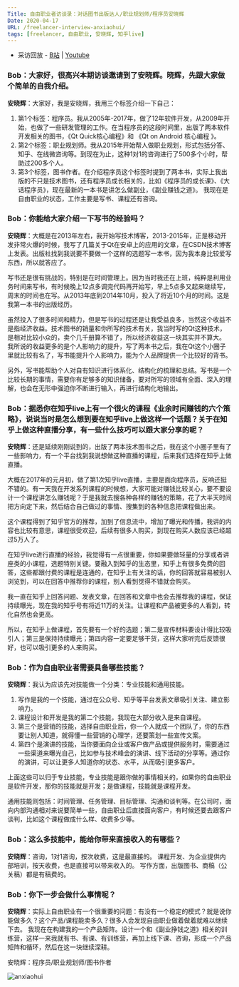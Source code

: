 ```yaml
---
Title: 自由职业者访谈录：对话图书出版达人/职业规划师/程序员安晓辉
Date: 2020-04-17
URL: /freelancer-interview-anxiaohui/
tags: [freelancer, 自由职业, 安晓辉, 知乎live]
---
```


- 采访回放 - [B站](https://www.bilibili.com/video/BV1zA411b7gM/) | [Youtube](https://www.youtube.com/watch?v=wN72O7QxZaM)

### Bob：大家好，很高兴本期访谈邀请到了安晓辉。晓辉，先跟大家做个简单的自我介绍。

**安晓辉**：大家好，我是安晓辉，我用三个标签介绍一下自己：

1. 第1个标签：程序员。我从2005年-2017年，做了12年软件开发，从2009年开始，也做了一些研发管理的工作。在当程序员的这段时间里，出版了两本软件开发相关的图书，《Qt Quick核心编程》和 《Qt on Android 核心编程 》。
2. 第2个标签：职业规划师。我从2015年开始帮人做职业规划，形式包括分答、知乎、在线微咨询等。到现在为止，这种1对1的咨询进行了500多个小时，帮助过200多个人。
3. 第3个标签，图书作者。在介绍程序员这个标签时提到了两本书，实际上我出版的不只是技术图书，还有程序员成长相关的，比如《程序员的成长课》、《大话程序员》，现在最新的一本书是讲怎么做副业，《副业赚钱之道》。
我现在是自由职业的状态，工作主要是写书、课程还有咨询。

### Bob：你能给大家介绍一下写书的经验吗？

**安晓辉**：大概是在2013年左右，我开始写技术博客，2013-2015年，正是移动开发非常火爆的时候，我写了几篇关于Qt在安卓上的应用的文章，在CSDN技术博客上发表。出版社找到我说要不要做一个这样的选题写一本书，因为我本身比较爱写东西，所以就答应了。

写书还是很有挑战的，特别是在时间管理上。因为当时我还在上班，纯粹是利用业务时间来写书，有时候晚上12点多调完代码再开始写，早上5点多又起来继续写，周末的时间也在写。从2013年底到2014年10月，投入了将近10个月的时间。这是我第一本书的出版经历。

虽然投入了很多时间和精力，但是写书的过程还是让我受益良多，当然这个收益不是指经济收益。技术图书的销量和你所写的技术有关，我当时写的Qt这种技术，是相对比较小众的，卖个几千册算不错了，所以经济收益这一块其实并不算大。
我所说的收益更多的是个人影响力的提升，写了两本书之后，我在Qt这个小圈子里就比较有名了，写书能提升个人影响力，能为个人品牌提供一个比较好的背书。

另外，写书能帮助个人对自有知识进行体系化、结构化的梳理和总结。写书是一个比较长期的事情，需要你有足够多的知识储备，要对所写的领域有全面、深入的理解，也会在无形中强迫你不断进行输入，再进行结构化地输出。

### Bob：据悉你在知乎live上有一个很火的课程《业余时间赚钱的六个策略》，说说当时是怎么想到要在知乎live上做这样一个话题？关于在知乎上做这种直播分享，有一些什么技巧可以跟大家分享的呢？

**安晓辉**：还是延续刚刚说到的，出版了两本技术图书之后，我在这个小圈子里有了一些影响力，有一个平台找到我说想做这种直播的课程，后来我们选择在知乎上做直播。

大概在2017年的元月初，做了第1次知乎live直播，主要是面向程序员，反响还挺不错的。有一天我在开发系列课程的时候想，大家可能对赚钱比较关心，要不要设计一个课程讲怎么赚钱呢？于是我就去搜各种各样的赚钱的策略，花了大半天时间把方向定下来，然后结合自己做过的事情、搜集到的各种信息把课程做出来。

这个课程得到了知乎官方的推荐，加到了信息流中，增加了曝光和传播，我讲的内容也比较有意思，课程很受欢迎，后续有很多人购买，到现在购买人数应该已经超过5万人了。

在知乎live进行直播的经验，我觉得有一点很重要，你如果要做轻量的分享或者讲座类的小课程，选题特别关键。要融入到知乎的生态里，知乎上有很多免费的回答，这些都跟付费的课程是连通的，在知乎上有关注的话，你的回答就容易被别人浏览到，可以在回答中推荐你的课程，别人看到觉得不错就会购买。

我一直在知乎上回答问题、发表文章，在回答和文章中也会去推荐我的课程，保证持续曝光，现在我的知乎号有将近11万的关注。让课程和产品被更多的人看到，转化自然也会更高。

所以，在知乎上做课程，首先要有一个好的选题；第二是宣传材料要设计得比较吸引人；第三是保持持续曝光；第四内容一定要足够干货，这样大家听完后反馈很好，也可以吸引更多的人来购买。

### Bob：作为自由职业者需要具备哪些技能？

**安晓辉**：我认为应该先对技能做一个分类：专业技能和通用技能。

1. 写作是我的一个技能，通过在公众号、知乎等平台发表文章吸引关注、建立影响力。
2. 课程设计和开发是我的第二个技能，我现在大部分收入是来自课程。
3. 第三个是营销的技能，选择自由职业后，你一个人就成一个团队了，你的东西要让别人知道，就得懂一些营销的心理学，还要策划一些宣传文案。
4. 第四个是演讲的技能，当你要面向企业或客户做产品或提供服务时，需要通过一些渠道来曝光自己，比如参与技术峰会的演讲、线下活动的分享等。通过你的演讲，可以让更多人知道你的状态、水平，从而吸引更多客户。

上面这些可以归于专业技能，专业技能是跟你做的事情相关的，如果你的自由职业是软件开发，那你的技能就是开发；是做课程，技能就是课程开发。

通用技能则包括：时间管理、任务管理、目标管理、沟通和谈判等。在公司时，面向内部沟通相对来说要简单一些，自由职业后直接面向客户，有时候还要去跟客户谈判，比如这个课程做成什么样、收费多少等。

### Bob：这么多技能中，能给你带来直接收入的有哪些？

**安晓辉**：咨询，1对1咨询，按次收费，这是最直接的。
课程开发、为企业提供内部培训，按天收费，也是直接可以带来收入的。
写作方面，出版图书、商稿（公关稿）都是有稿费的。

### Bob：你下一步会做什么事情呢？

**安晓辉**：实际上自由职业有一个很重要的问题：有没有一个稳定的模式？就是说你能做多久？这个产品/课程能卖多久？很多人会发现自由职业做着做着就难以继续下去。
我现在在构建我的一个产品矩阵。设计一个和《副业挣钱之道》相关的训练营，这样一来我就有书、有课、有训练营，再加上线下课、咨询，形成一个产品矩阵和循环，然后在这一块继续深耕。

安晓辉：程序员/职业规划师/图书作者

![anxiaohui](/images/anxiaohui.png)
